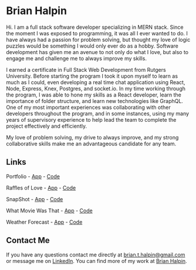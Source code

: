  
# Brian Halpin

Hi. I am a full stack software developer specializing in MERN stack. Since the moment I was exposed to programming, it was all I ever wanted to do. I have always had a passion for problem solving, but thought my love of logic puzzles would be something I would only ever do as a hobby. Software development has given me an avenue to not only do what I love, but also to engage me and challenge me to always improve my skills.

I earned a certificate in Full Stack Web Development from Rutgers University. Before starting the program I took it upon myself to learn as much as I could, even developing a real time chat application using React, Node, Express, Knex, Postgres, and socket.io. In my time working through the program, I was able to hone my skills as a React developer, learn the importance of folder structure, and learn new technologies like GraphQL. One of my most important experiences was collaborating with other developers throughout the program, and in some instances, using my many years of supervisory experience to help lead the team to complete the project effectively and efficiently.

My love of problem solving, my drive to always improve, and my strong collaborative skills make me an advantageous candidate for any team.

## Links

Portfolio - [App](https://bthalpin.com) - [Code](https://github.com/bthalpin/TypeScript-Portfolio)

Raffles of Love - [App](https://charity-raffle.herokuapp.com/) - [Code](https://github.com/bthalpin/Raffles-of-Love)

SnapShot - [App](https://bh-snapshot.herokuapp.com/) - [Code](https://github.com/bthalpin/SnapShot)

What Movie Was That - [App](https://bthalpin.github.io/What-Movie-Was-That/) - [Code](https://github.com/bthalpin/What-Movie-Was-That)

Weather Forecast - [App](https://bthalpin.github.io/Weather-Forecast/) - [Code](https://github.com/bthalpin/Weather-Forecast)

## Contact Me
If you have any questions contact me directly at <brian.t.halpin@gmail.com> or message me on [LinkedIn](https://www.linkedin.com/in/brian-halpin/). You can find more of my work at [Brian Halpin](https://github.com/bthalpin).  
<!--
**bthalpin/bthalpin** is a ✨ _special_ ✨ repository because its `README.md` (this file) appears on your GitHub profile.

Here are some ideas to get you started:

- 🔭 I’m currently working on ...
- 🌱 I’m currently learning ...
- 👯 I’m looking to collaborate on ...
- 🤔 I’m looking for help with ...
- 💬 Ask me about ...
- 📫 How to reach me: ...
- 😄 Pronouns: ...
- ⚡ Fun fact: ...
-->
